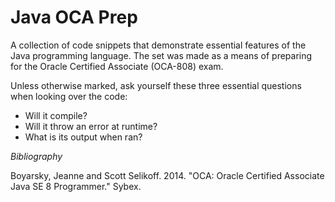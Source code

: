 # Java OCA Prep

A collection of code snippets that demonstrate essential features of the Java programming language. The set was made as a means of preparing for the Oracle Certified Associate (OCA-808) exam. 

Unless otherwise marked, ask yourself these three essential questions when looking over the code:

* Will it compile?
* Will it throw an error at runtime?
* What is its output when ran?

*Bibliography*

Boyarsky, Jeanne and Scott Selikoff. 2014. "OCA: Oracle Certified Associate Java SE 8 Programmer." Sybex.
